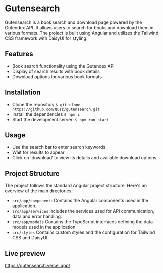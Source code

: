 # Gutensearch
Gutensearch is a book search and download page powered by the Gutendex API. It allows users to search for books and download them in various formats. The project is built using Angular and utilizes the Tailwind CSS framework with DaisyUI for styling.

## Features
- Book search functionality using the Gutendex API
- Display of search results with book details
- Download options for various book formats

## Installation

- Clone the repository `$ git clone https://github.com/Qusz/gutensearch.git`
- Install the dependencies `$ npm i`
- Start the development server: `$ npm run start`

## Usage

- Use the search bar to enter search keywords
- Wait for results to appear
- Click on 'download' to view its details and available download options.

## Project Structure
The project follows the standard Angular project structure. Here's an overview of the main directories:

- `src/app/components` Contains the Angular components used in the application.
- `src/app/services` Includes the services used for API communication, data and error handling.
- `src/app/models` Contains the TypeScript interfaces defining the data models used in the application.
- `src/styles` Contains custom styles and the configuration for Tailwind CSS and DaisyUI.

## Live preview

https://gutensearch.vercel.app/

